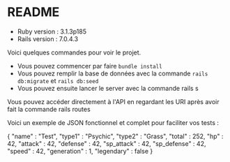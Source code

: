 # README

* Ruby version : 3.1.3p185
* Rails version : 7.0.4.3

Voici quelques commandes pour voir le projet.

* Vous pouvez commencer par faire `bundle install`
* Vous pouvez remplir la base de données avec la commande `rails db:migrate` et `rails db:seed`
* Vous pouvez ensuite lancer le server avec la commande rails s

Vous pouvez accéder directement à l'API en regardant les URI après avoir fait la commande rails routes

Voici un exemple de JSON fonctionnel et complet pour faciliter vos tests :

{
    "name" : "Test",
    "type1" : "Psychic",
    "type2" : "Grass",
    "total" : 252,
    "hp" : 42,
    "attack" : 42,
    "defense" : 42,
    "sp_attack" : 42,
    "sp_defense" : 42,
    "speed" : 42,
    "generation" : 1,
    "legendary" : false
}
